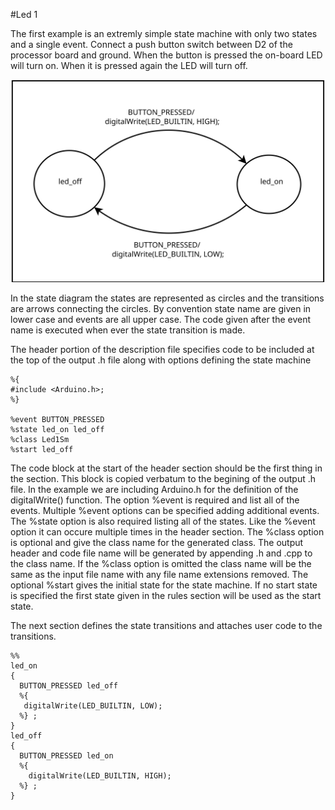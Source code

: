 #Led 1

The first example is an extremly simple state machine with only two
states and a single event. Connect a push button switch between D2 of
the processor board and ground. When the button is pressed the on-board
LED will turn on. When it is pressed again the LED will turn off.

<img src="./Led1_state_diagram.svg" width="600px">
    
In the state diagram the states are represented as circles and the
transitions are arrows connecting the circles. By convention state
name are given in lower case and events are all upper case. The code
given after the event name is executed when ever the state
transition is made.

The header portion of the description file specifies code to be
included at the top of the output .h file along with options defining
the state machine

    %{
    #include <Arduino.h>;
    %}

    %event BUTTON_PRESSED
    %state led_on led_off
    %class Led1Sm
    %start led_off
    
The code block at the start of the header section should be the first
thing in the section. This block is copied verbatum to the begining of
the output .h file. In the example we are including Arduino.h for the
definition of the digitalWrite() function. The option %event is required
and list all of the events. Multiple %event options can be specified
adding additional events. The %state option is also required listing
all of the states. Like the %event option it can occure multiple times
in the header section. The %class option is optional and give the class
name for the generated class. The output header and code file name will
be generated by appending .h and .cpp to the class name. If the %class
option is omitted the class name will be the same as the input file name
with any file name extensions removed. The optional %start gives the
initial state for the state machine. If no start state is specified
the first state given in the rules section will be used as the start
    state.
    
The next section defines the state transitions and attaches user code
to the transitions.


    %%
    led_on
    {
      BUTTON_PRESSED led_off
      %{
       digitalWrite(LED_BUILTIN, LOW);
      %} ;
    }
    led_off
    {
      BUTTON_PRESSED led_on
      %{
        digitalWrite(LED_BUILTIN, HIGH);
      %} ;
    }
    
